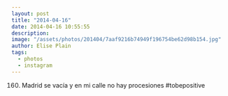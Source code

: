 ```yaml
---
layout: post
title: "2014-04-16"
date: 2014-04-16 10:55:55
description: 
image: "/assets/photos/201404/7aaf9216b74949f196754be62d98b154.jpg"
author: Elise Plain
tags: 
  - photos
  - instagram
---
```


160. Madrid se vacía y en mi calle no hay procesiones #tobepositive
<p></p>
